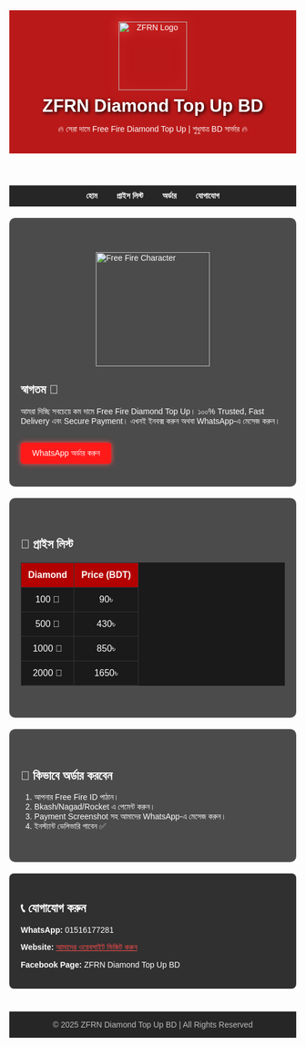 <!DOCTYPE html>
<html lang="bn">
<head>
  <meta charset="UTF-8">
  <meta name="viewport" content="width=device-width, initial-scale=1.0">
  <title>ZFRN Diamond Top Up BD</title>
  <style>
    body {
      margin: 0;
      font-family: Arial, sans-serif;
      background: url('https://i.ibb.co/zFjM3rM/freefire-bg.jpg') no-repeat center center fixed;
      background-size: cover;
      color: #fff;
    }
    header {
      background: rgba(179, 0, 0, 0.9);
      padding: 20px;
      text-align: center;
    }
    header img {
      width: 120px;
      display: block;
      margin: 0 auto 10px;
      filter: drop-shadow(0 0 15px #ff1a1a);
      animation: glow 2s infinite alternate;
    }
    @keyframes glow {
      from { filter: drop-shadow(0 0 10px #ff4d4d); }
      to { filter: drop-shadow(0 0 25px #ff0000); }
    }
    header h1 {
      margin: 0;
      font-size: 2.2em;
      color: #fff;
      text-shadow: 2px 2px 6px black;
    }
    nav {
      background: rgba(0, 0, 0, 0.85);
      padding: 10px;
      text-align: center;
    }
    nav a {
      color: #fff;
      margin: 0 15px;
      text-decoration: none;
      font-weight: bold;
    }
    nav a:hover {
      color: #ff3333;
    }
    section {
      padding: 40px 20px;
      max-width: 1000px;
      margin: auto;
      background: rgba(0,0,0,0.7);
      border-radius: 10px;
      margin-top: 20px;
    }
    .price-list table {
      width: 100%;
      border-collapse: collapse;
      background: #1a1a1a;
      margin-top: 20px;
    }
    .price-list th, .price-list td {
      border: 1px solid #333;
      padding: 12px;
      text-align: center;
    }
    .price-list th {
      background: #b30000;
    }
    .contact {
      background: rgba(26, 26, 26, 0.9);
      padding: 20px;
      border-radius: 8px;
      margin-top: 20px;
    }
    footer {
      background: rgba(0,0,0,0.85);
      text-align: center;
      padding: 15px;
      margin-top: 40px;
      font-size: 14px;
      color: #bbb;
    }
    .btn {
      display: inline-block;
      margin-top: 15px;
      background: #ff1a1a;
      color: white;
      padding: 10px 20px;
      text-decoration: none;
      border-radius: 5px;
      box-shadow: 0px 0px 10px #ff4d4d;
    }
    .btn:hover {
      background: #b30000;
    }
    .ff-character {
      width: 200px;
      display: block;
      margin: 20px auto;
    }
  </style>
</head>
<body>
  <header>
    <img src="https://i.ibb.co/Ss5Hd8p/zfrn-logo.jpg" alt="ZFRN Logo">
    <h1>ZFRN Diamond Top Up BD</h1>
    <p>🔥 সেরা দামে Free Fire Diamond Top Up | শুধুমাত্র BD সার্ভার 🔥</p>
  </header>

  <nav>
    <a href="#home">হোম</a>
    <a href="#price">প্রাইস লিস্ট</a>
    <a href="#order">অর্ডার</a>
    <a href="#contact">যোগাযোগ</a>
  </nav>

  <section id="home">
    <img src="https://i.ibb.co/N1Bgfnf/ff-character.png" alt="Free Fire Character" class="ff-character">
    <h2>স্বাগতম 💎</h2>
    <p>আমরা দিচ্ছি সবচেয়ে কম দামে Free Fire Diamond Top Up। ১০০% Trusted, Fast Delivery এবং Secure Payment।
      এখনই ইনবক্স করুন অথবা WhatsApp-এ মেসেজ করুন।</p>
    <a href="https://wa.me/8801516177281" class="btn">WhatsApp অর্ডার করুন</a>
  </section>

  <section id="price" class="price-list">
    <h2>💎 প্রাইস লিস্ট</h2>
    <table>
      <tr>
        <th>Diamond</th>
        <th>Price (BDT)</th>
      </tr>
      <tr>
        <td>100 💎</td>
        <td>90৳</td>
      </tr>
      <tr>
        <td>500 💎</td>
        <td>430৳</td>
      </tr>
      <tr>
        <td>1000 💎</td>
        <td>850৳</td>
      </tr>
      <tr>
        <td>2000 💎</td>
        <td>1650৳</td>
      </tr>
    </table>
  </section>

  <section id="order">
    <h2>📌 কিভাবে অর্ডার করবেন</h2>
    <ol>
      <li>আপনার Free Fire ID পাঠান।</li>
      <li>Bkash/Nagad/Rocket এ পেমেন্ট করুন।</li>
      <li>Payment Screenshot সহ আমাদের WhatsApp-এ মেসেজ করুন।</li>
      <li>ইনস্ট্যান্ট ডেলিভারি পাবেন ✅</li>
    </ol>
  </section>

  <section id="contact" class="contact">
    <h2>📞 যোগাযোগ করুন</h2>
    <p><strong>WhatsApp:</strong> 01516177281</p>
    <p><strong>Website:</strong> <a href="https://sites.google.com/view/zfrndiamondtopupbd/home" target="_blank" style="color:#ff4d4d;">আমাদের ওয়েবসাইট ভিজিট করুন</a></p>
    <p><strong>Facebook Page:</strong> ZFRN Diamond Top Up BD</p>
  </section>

  <footer>
    &copy; 2025 ZFRN Diamond Top Up BD | All Rights Reserved
  </footer>
</body>
</html>
